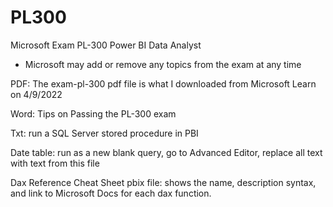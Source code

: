 # PL300
Microsoft Exam PL-300 Power BI Data Analyst
* Microsoft may add or remove any topics from the exam at any time

PDF: The exam-pl-300 pdf file is what I downloaded from Microsoft Learn on 4/9/2022

Word: Tips on Passing the PL-300 exam

Txt: run a SQL Server stored procedure in PBI

Date table: run as a new blank query, go to Advanced Editor, replace all text with text from this file

Dax Reference Cheat Sheet pbix file: shows the name, description syntax, and link to Microsoft Docs for each dax function.
